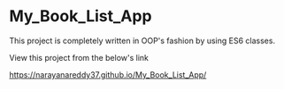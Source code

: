 # My_Book_List_App

This project is completely written in OOP's fashion by using ES6 classes.

View this project from the below's link

https://narayanareddy37.github.io/My_Book_List_App/
